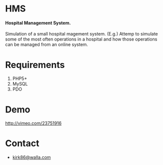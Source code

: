 HMS
====

#### Hospital Management System.

Simulation of a small hospital magement system. (E.g.) Attemp to simulate some of the most often operations in a hospital and how those operations can be managed from an online system.

 
Requirements
==============

1. PHP5+
2. MySQL
3. PDO

Demo
=====
http://vimeo.com/23751916

Contact
=========
* kirk86@walla.com



